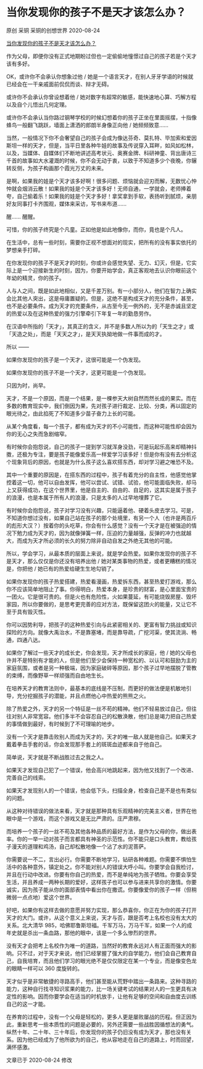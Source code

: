 # 当你发现你的孩子不是天才该怎么办？

原创 采铜 采铜的创想世界 2020-08-24

[当你发现你的孩子不是天才该怎么办？](https://mp.weixin.qq.com/s/Pd7ZpglK0a7uBbajRqeA-A)

作为父母，即便你没有正式地期盼过但也一定偷偷地憧憬过自己的孩子若是个天才该有多好。

OK，或许你不会承认你想象过他 / 她是一个语言天才，在别人牙牙学语的时候就已经会在一干亲戚面前侃侃而谈、辩才无碍。

或许你不会承认你曾设想着他 / 她对数字有超常的敏感，能快速地心算、巧解方程以及自个儿悟出几何定理。

或许你不会承认当你路过钢琴学校的时候幻想着你的孩子正坐在里面摇摆，十指像蜂鸟一般翻飞跳跃，墙面上潇洒的郎朗半身像正向他 / 她频频致意……

当然，一般情况下你不会奢望自己的孩子会成为像达芬奇、莫扎特、毕加索和爱因斯坦一样的天才，但是，当平日里各种牛娃的故事及传说穿入耳畔，如风如松林，以及，当媒体、自媒体们不断地讲述高考状元、奥赛金牌、科研神童、背出唐诗三千首的故事如大水灌溉的时候，你不会无动于衷，以致于不知道多少个夜晚，你辗转反侧，为孩子构画那个霞光万丈的未来。

是啊，如果我的娃是个天才该多好啊！很多问题、烦恼就会迎刃而解，无数忧心忡忡就会烟消云散！如果我的娃是个天才该多好！无师自通，一学就会，老师捧着夸，自己偷着乐！如果我的娃是个天才多好！拿奖拿到手软，表扬听到腻烦，亲朋好友同事打卡齐围观，媒体来采访，写书来布道……

醒…… 醒醒。

可惜，你的孩子终究是个凡童。正如他是如此地像你，而你，竟也是个凡人。

在生活中，总有一些时刻，需要你正视不想面对的现实，把所有的没有事实依托的梦想亲手打碎。

在你发现你的孩子不是天才的时刻，你或许会感觉失望、无力、幻灭，但是，它实际上是一个迎接新生的时刻，因为，你要开始学会，真正客观地去认识你眼前这个年幼的精灵，你的孩子。

人与人之间，既是如此地相似，又是千差万别。有一小部分人，他们在智力上确实会比其他人突出，这是毋庸置疑的。但是，这绝不是构成天才的充分条件，甚至，也不是必要条件。成为天才的充要条件，从古至今无一例外的，无不是赤诚且坚定的热爱以及在这种热爱的强力引擎牵引下年复一年的勤恳劳作。

在汉语中所指的「天才」，其真正的含义，并不是多数人所以为的「天生之才」或「天造之处」，而是「天天之才」，是天天执拗地做一件事而成的才。

所以 ——

如果你发现你的孩子是一个天才，这很可能是一个伪发现。

如果你发现你的孩子不是一个天才，这更可能是一个伪发现。

只因为时，尚早。

天才，不是一个原因，而是一个结果，是一棵参天大树自然而然长成的果实。而在多数的教育现实中，我们倒因为果，先对孩子进行裁定、比较、分类，再以固定的眼光待之，由此掐死了不知道多少苗子奋力上长的可能。

从某个角度看，每一个孩子，都有成为天才的不小可能性，而这种可能性却会因为你的无心之失而急剧缩窄。

有时候你会抱怨说，自己的孩子一提到学习就浑身没劲，可是玩起乐高来却精神抖擞，还极为专注，要是孩子能像爱乐高一样爱学习该多好！但是你有没有去分析这个现象背后的原因，也就是为什么孩子这么喜欢搭东西，却对学习避之唯恐不及。

其中一个重要的原因是，在搭东西的过程中，孩子有着充分的自主性，他感觉他掌控着这一切，他可以自由发挥，他可以尝试、试错、试验，他可能面临失败，却马上又获得成功，在这个世界里，他是自主的、自由的、自足的，这其实是属于孩子的浪漫，也是本属于所有人的浪漫，只是太多的人过早地埋葬了它。

有时候你会抱怨说，孩子对学习没有兴趣，只能逼着他、硬着头皮去学习。可是，不知道你想过没有，如果自己站在孩子的那个处境里，有另一个人（也许是两百斤的彪形大汉？）按着你的头吃草，你会有什么感觉？没有一个天才是在被强迫的情况下勉力成为天才的，因为就像弹簧一样，压迫的力量越强，反弹的冲力也就越大，而成为天才所必须的长久的努力除非自动自发之外绝无其他的可能。

所以，学会学习，从最本质的层面上来说，就是学会热爱。如果你发现你的孩子不是天才，那么仅仅是你还没有培养出他 / 她对某类事物的热爱，或者更糟糕的情况是，你把他 / 她已有的热爱给硬生生地勾销了。

如果你发现你的孩子热爱搭建，热爱看漫画，热爱拆东西，甚至热爱打游戏，那么你不应该简单地阻止了事。你得明白，热爱本身，是珍贵的财富，是心里面宝贵的一团火。它是很可贵的。但是火也有危险性，火如果蔓延，有可能烧毁房屋、毁坏家园，所以你要做的，是思考更完善的应对方法，既保留这团火的能量，又让它不至于具有毁灭性。

你可以因势利导，把孩子的这种热爱引向与此紧密相关的、更富有智力挑战或知识探险的方向。就像大禹治水，不是靠塞堵，而是靠导疏，广挖河渠，使其流淌、畅通，四通八达。

如果你了解过一些天才的成长史，你会发现，天才所成长的家庭，他 / 她的父母也许并不是特别有才能的人，但是他们至少会保持一种宽松的、以认可和鼓励为主的家庭氛围，或者是另一种极端，因为家庭破碎等原因，那个孩子过早地摆脱了管教的束缚，而像野草一样顽强而自由地生长。

在培养天才的教育法则中，最基本的底线是不压制，而更好的做法便是机敏地引导，充分挖掘孩子的潜能，并且点燃他心中热爱的熊熊之火。

除了热爱之外，天才的另一个特征是一丝不苟的精神。他们不轻易放过自己，但往往对别人非常宽容。他们多半不会容忍自己的松散涣散，他们总是竭力把自己热爱的事情做到最好，有时候到了不可理喻的地步。

没有一个天才是靠击败别人而成为天才的，天才的唯一敌人就是他自己。如果天才戴着拳击手套的话，你会发现那手套上的斑斑血迹都来自于他自己。

简单说，天才就是不断战胜过去之我之人。

如果天才发现自己犯了一个错误，他会高兴地跳起来，因为他又找到了一个改进、完善自己的线索。

如果天才发现别人的一个错误，他会低下头，扫描全身，检查自己是不是也有类似的问题。

从这种对待错误的做法来看，天才就是那种具有乐观精神的完美主义者，世界在他眼中是一个游戏，而这个游戏又是无比严肃的。庄严肃穆。

而培养一个孩子的一丝不苟及其他各种品质的最好方法，是作为父母的你，做出表率。你的一举一动对孩子而言都具有神圣的示范性。你不能只是口头教育，教给孩子漫天的道理和鸡汤，自己却松散地像一个沾了水的泥菩萨。

你需要说一不二，言出必行。你需要不断地学习，钻研各种难题。你需要不惧怕生活中的各种意外，镇定处之。你不能对别人的错误大呼小叫。你要学会自我检讨，并且在行动中改进。你要有你自己的热爱，而不是单纯地为孩子牺牲。你要会享受生活，并且养成一两种长期的爱好，这样孩子也可以参与进来共享你的激情。你要诚实，因为孩子能从你的面部表情中看出你在撒谎。你要像爱你的孩子一样（但稍微弱一点点地）爱这个世界。

好吧，如果你有这样去做的意愿并努力实现，那么恭喜你，你正在为你的孩子打开天才的大门。或许，从这个意义上来说，天才与否，跟是否考上名校也没有太大的关系。北大清华 985，哈佛耶鲁斯坦福。千军万马，万马千军，如果一个人的成年史就是杀出一条血路，那他的眼中，该是一个多么惨烈的世界。

没有天才会把考上名校作为唯一的道路，当然好的教育永远对人有正面而强大的影响。只不过，对于天才来说，他们已经掌握了强大的自学能力，他们会自己教育自己，自我培育，而且他们学习的眼光绝不是仅仅限定在某一个专业，而是像变色龙的眼睛一样可以 360 度旋转的。

天才似乎是非常敏捷的寻路高手，他们甚至能从荒野中踏出一条路来。这种寻路的能力，这种自行找寻知识浆果的能力，比一场关键考试的结果对人的一生更具有决定性的影响。因而你要学会在适当的时机放手，让他有足够的空间和自由度去训练自己的这一才能。

在养育的过程中，没有一个父母是轻松的，更多人更是屡败屡战的历程。但正因为此，重新思考一些本质性的问题是必要的，另外还需要一些战胜因循想法的勇气。纵然十年、二十年、三十年后，你发现你的孩子仍旧没有成为天才，那也没有关系。因为他已经成为了他所欲为的自己，他从容地走在自己的道路上，时而回望，满怀感激。

文章已于 2020-08-24 修改

